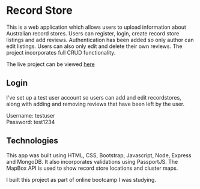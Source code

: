 # Record Store

This is a web application which allows users to upload information about Australian record stores. Users can register, login, create record store listings and add reviews. Authentication has been added so only author can edit listings. Users can also only edit and delete their own reviews. The project incorporates full CRUD functionality. 

The live project can be viewed [here](https://ozrecordstore.herokuapp.com/)

## Login 
I've set up a test user account so users can add and edit recordstores, along with adding and removing reviews that have been left by the user.

Username: testuser  
Password: test1234

## Technologies
This app was built using HTML, CSS, Bootstrap, Javascript, Node, Express and MongoDB. It also incorporates validations using PassportJS. The MapBox API is used to show record store locations and cluster maps.

I built this project as part of online bootcamp I was studying.
